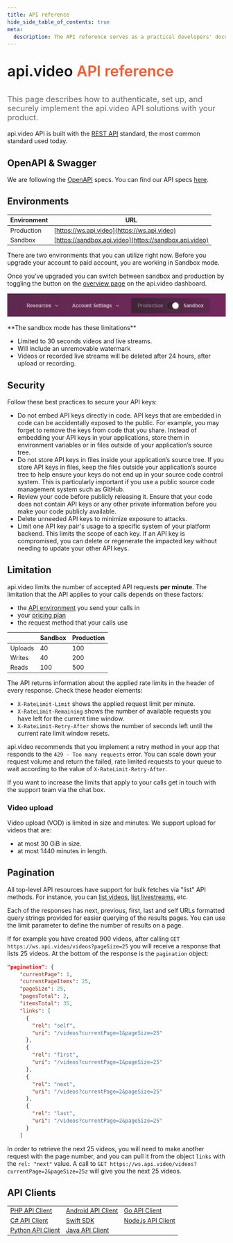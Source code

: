```yaml
---
title: API reference
hide_side_table_of_contents: true
meta:
  description: The API reference serves as a practical developers' documentation about api.video's solutions for video on demand, live streaming, and delivery.
---
```


<p style="font-size: 34px; font-weight: 600; text-align: left;">
  <span style="font-size: 34px; font-weight: 600; text-align: left; ">
    api.video </span>
  <span style="font-size: 34px; font-weight: 600; text-align: left; color: #fa5b30; text-decoration: none;">
    API reference</span>
</p>
</p>

<p style="opacity: 0.8; font-size: 18px; text-align: left;">
  <span style="opacity: 0.8; font-size: 18px; text-align: left;"
    >This page describes how to authenticate, set up, and securely implement the api.video API solutions with your product.</span
  >
  <br />
</p>

api.video API is built with the [REST API](https://en.wikipedia.org/wiki/Representational_state_transfer) standard, the most common standard used today.

## OpenAPI & Swagger

We are following the [OpenAPI](https://www.openapis.org/) specs. You can find our API specs [here](https://github.com/apivideo/api.video-documentation/blob/main/openapi.yaml).

## Environments

| Environment | URL                                                      |
| ----------- | -------------------------------------------------------- |
| Production  | [https://ws.api.video](https://ws.api.video)           |
| Sandbox     | [https://sandbox.api.video](https://sandbox.api.video) |

There are two environments that you can utilize right now. Before you upgrade your account to paid account, you are working in Sandbox mode.

Once you've upgraded you can switch between sandbox and production by toggling the button on the [overview page](https://dashboard.api.video/overview) on the api.video dashboard.

![Switching to the sandbox environment in the Dashboard](/_assets/reference/sandbox-switch.png)

<Callout pad="2" type="warning">
**The sandbox mode has these limitations**

- Limited to 30 seconds videos and live streams.
- Will include an unremovable watermark
- Videos or recorded live streams will be deleted after 24 hours, after upload or recording.
</Callout>

## Security

Follow these best practices to secure your API keys:

- Do not embed API keys directly in code. API keys that are embedded in code can be accidentally exposed to the public. For example, you may forget to remove the keys from code that you share. Instead of embedding your API keys in your applications, store them in environment variables or in files outside of your application’s source tree.
- Do not store API keys in files inside your application’s source tree. If you store API keys in files, keep the files outside your application’s source tree to help ensure your keys do not end up in your source code control system. This is particularly important if you use a public source code management system such as GitHub.
- Review your code before publicly releasing it. Ensure that your code does not contain API keys or any other private information before you make your code publicly available.
- Delete unneeded API keys to minimize exposure to attacks.
- Limit one API key pair's usage to a specific system of your platform backend. This limits the scope of each key. If an API key is compromised, you can delete or regenerate the impacted key without needing to update your other API keys.

## Limitation

api.video limits the number of accepted API requests **per minute**. The limitation that the API applies to your calls depends on these factors:

* the [API environment](https://docs.api.video/reference#environments) you send your calls in
* your [pricing plan](https://api.video/pricing)
* the request method that your calls use

|         | Sandbox | Production |
| ------- | ------- | ---------- |
| Uploads | 40      | 100        |
| Writes  | 40      | 200        |
| Reads   | 100     | 500        |

The API returns information about the applied rate limits in the header of every response. Check these header elements:

- `X-RateLimit-Limit` shows the applied request limit per minute.
- `X-RateLimit-Remaining` shows the number of available requests you have left for the current time window.
- `X-RateLimit-Retry-After` shows the number of seconds left until the current rate limit window resets.

api.video recommends that you implement a retry method in your app that responds to the `429 - Too many requests` error. You can scale down your request volume and return the failed, rate limited requests to your queue to wait according to the value of `X-RateLimit-Retry-After`.

If you want to increase the limits that apply to your calls get in touch with the support team via the chat box.

### Video upload

Video upload (VOD) is limited in size and minutes. We support upload for videos that are:

- at most 30 GiB in size.
- at most 1440 minutes in length.

## Pagination

All top-level API resources have support for bulk fetches via "list" API methods. For instance, you can [list videos](/reference/api/Videos#list-all-video-objects), [list livestreams](/reference/api/Live-Streams#list-all-live-streams), etc.

Each of the responses has next, previous, first, last and self URLs formatted query strings provided for easier querying of the results pages. You can use the limit parameter to define the number of results on a page.

If for example you have created 900 videos, after calling `GET https://ws.api.video/videos?pageSize=25` you will receive a response that lists 25 videos. At the bottom of the response is the `pagination` object:

```json
"pagination": {
    "currentPage": 1,
    "currentPageItems": 25,
    "pageSize": 25,
    "pagesTotal": 2,
    "itemsTotal": 35,
    "links": [
      {
        "rel": "self",
        "uri": "/videos?currentPage=1&pageSize=25"
      },
      {
        "rel": "first",
        "uri": "/videos?currentPage=1&pageSize=25"
      },
      {
        "rel": "next",
        "uri": "/videos?currentPage=2&pageSize=25"
      },
      {
        "rel": "last",
        "uri": "/videos?currentPage=2&pageSize=25"
      }
    ]
```

In order to retrieve the next 25 videos, you will need to make another request with the page number, and you can pull it from the object `links` with the `rel: "next"` value. A call to `GET https://ws.api.video/videos?currentPage=2&pageSize=25z` will give you the next 25 videos.

## API Clients

|                                                                          |                                                                            |                                                                           |
| ------------------------------------------------------------------------ | -------------------------------------------------------------------------- | ------------------------------------------------------------------------- |
| [PHP API Client](https://github.com/apivideo/api.video-php-client)       | [Android API Client](https://github.com/apivideo/api.video-android-client) | [Go API Client](https://github.com/apivideo/api.video-go-client)          |
| [C# API Client](https://github.com/apivideo/api.video-csharp-client)     | [Swift SDK](https://github.com/apivideo/api.video-swift5-client)                | [Node.js API Client](https://github.com/apivideo/api.video-nodejs-client) |
| [Python API Client](https://github.com/apivideo/api.video-python-client) | [Java API Client](https://github.com/apivideo/api.video-java-client)       |
